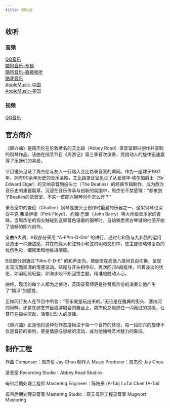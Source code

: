 ```yaml
---
title: 即兴曲
---
```


## 收听
### 音频

[QQ音乐](https://y.qq.com/n/ryqq/songDetail/0039yzJW0ZXHsO)
<br/>
[酷狗音乐-专辑](https://www.kugou.com/mixsong/clhigi55.html)
<br/>
[酷狗音乐-直接收听](https://www.kugou.com/album/info/2h067550/)
<br/>
[酷我音乐](https://kuwo.cn/play_detail/476991828)
<br/>
[AppleMusic-中国](https://music.apple.com/cn/album/%E5%8D%B3%E5%85%B4%E6%9B%B2-single/1818535428)
<br/>
[AppleMusic-美国](https://music.apple.com/us/album/%E5%8D%B3%E8%88%88%E6%9B%B2-single/1818530916)

### 视频
[QQ音乐](https://y.qq.com/n/ryqq/mv/001j3Hl13r7c97)

## 官方简介
《即兴曲》是周杰伦在伦敦著名的艾比路（Abbey Road）录音室即兴创作并录制的钢琴作品。该曲在综艺节目《周游记》第三季首次演奏，凭借动人的旋律迅速赢得了乐迷们的喜爱。

节目镜头见证了周杰伦与友人一行踏入艾比路录音室的瞬间。作为一座建于1931年、拥有90余年历史的音乐圣殿，艾比路录音室见证了从爱德华·埃尔加爵士（Sir Edward Elgar）的交响录音到披头士（The Beatles）的经典专辑制作，成为西方音乐史的重要篇章。沉浸在音乐传承与创新的氛围中，周杰伦不禁感慨：“都来到了Beatles的录音室，不来一首即兴钢琴创作怎么行？”

录音室中的查伦（Challen）钢琴是披头士创作时最爱的乐器之一，这架钢琴也深受平克·弗洛伊德（Pink Floyd）、约翰·巴里（John Barry）等大师级音乐家的青睐。当周杰伦的指尖触碰到这架音色温暖的钢琴时，自幼熟悉黑白琴键的他便开始了流畅的即兴创作。

全曲A大调，A段部分采用 “A-F#m-D-Dm” 的进行，通过七和弦与九和弦的运用营造出一种朦胧感，并在四级大和弦转小和弦的明暗交织中，使主旋律略带复杂的忧伤色彩，细腻柔和地推进情感。

B段部分则通过“F#m-E-D-E” 的和声走向，使旋律在高低八度间自由切换，呈现出深沉而澎湃的情感波动。结尾与开头相呼应，再次回归A段旋律，带着淡淡的忧思，如羽毛般轻盈，如海水般不断回馈主题，精准地触动人心。

曲终，现场的每个人都为之惊艳，英国录音师更是称赞周杰伦的演奏让他产生了“飘浮”的感觉。

正如同行友人在节目中所言：“音乐就是玩出来的。”无论是在雅典的街头、塞纳河的河畔，还是在综艺节目或演唱会的舞台上，周杰伦总能抓住一闪而过的灵感，让音符在指尖流动，演奏出动人的旋律。

《即兴曲》正是他将这种创作态度倾注于每一个音符的体现，每一段即兴的旋律不仅是音符的排列，更是情感与思绪的流动，成为他独特艺术魅力的象征。

## 制作工程
作曲 Composer：周杰伦 Jay Chou
制作人 Music Producer：周杰伦 Jay Chou

录音室 Recording Studio：Abbey Road Studios

母带后期处理工程师 Mastering Engineer：陈陆泰 (A-Tai) LuTai Chen (A-Tai)

母带后期处理录音室 Mastering Studio：原艾母带工程录音室 Mugwort Mastering